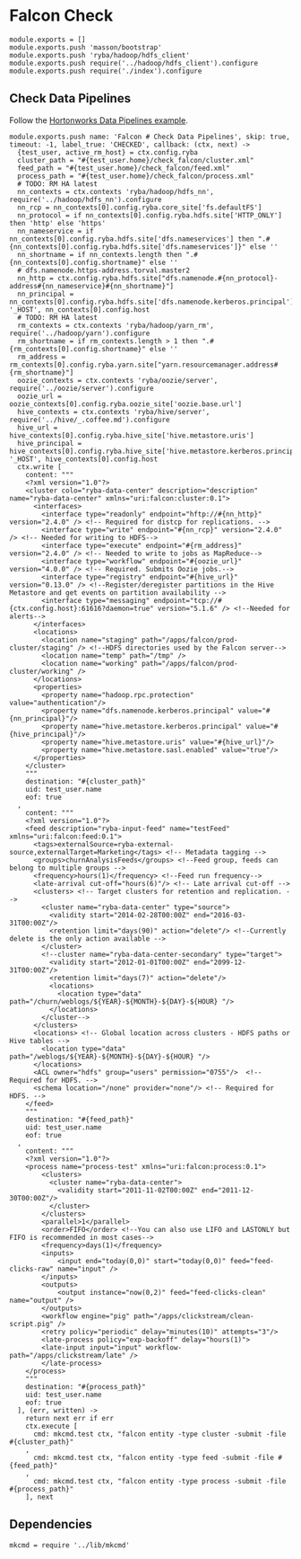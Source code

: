 
# Falcon Check

    module.exports = []
    module.exports.push 'masson/bootstrap'
    module.exports.push 'ryba/hadoop/hdfs_client'
    module.exports.push require('../hadoop/hdfs_client').configure
    module.exports.push require('./index').configure

## Check Data Pipelines

Follow the [Hortonworks Data Pipelines example][dpe].

    module.exports.push name: 'Falcon # Check Data Pipelines', skip: true, timeout: -1, label_true: 'CHECKED', callback: (ctx, next) ->
      {test_user, active_rm_host} = ctx.config.ryba
      cluster_path = "#{test_user.home}/check_falcon/cluster.xml"
      feed_path = "#{test_user.home}/check_falcon/feed.xml"
      process_path = "#{test_user.home}/check_falcon/process.xml"
      # TODO: RM HA latest
      nn_contexts = ctx.contexts 'ryba/hadoop/hdfs_nn', require('../hadoop/hdfs_nn').configure
      nn_rcp = nn_contexts[0].config.ryba.core_site['fs.defaultFS']
      nn_protocol = if nn_contexts[0].config.ryba.hdfs.site['HTTP_ONLY'] then 'http' else 'https'
      nn_nameservice = if nn_contexts[0].config.ryba.hdfs.site['dfs.nameservices'] then ".#{nn_contexts[0].config.ryba.hdfs.site['dfs.nameservices']}" else ''
      nn_shortname = if nn_contexts.length then ".#{nn_contexts[0].config.shortname}" else ''
      # dfs.namenode.https-address.torval.master2
      nn_http = ctx.config.ryba.hdfs.site["dfs.namenode.#{nn_protocol}-address#{nn_nameservice}#{nn_shortname}"] 
      nn_principal = nn_contexts[0].config.ryba.hdfs.site['dfs.namenode.kerberos.principal'].replace '_HOST', nn_contexts[0].config.host
      # TODO: RM HA latest
      rm_contexts = ctx.contexts 'ryba/hadoop/yarn_rm', require('../hadoop/yarn').configure
      rm_shortname = if rm_contexts.length > 1 then ".#{rm_contexts[0].config.shortname}" else ''
      rm_address = rm_contexts[0].config.ryba.yarn.site["yarn.resourcemanager.address#{rm_shortname}"]
      oozie_contexts = ctx.contexts 'ryba/oozie/server', require('../oozie/server').configure
      oozie_url = oozie_contexts[0].config.ryba.oozie_site['oozie.base.url']
      hive_contexts = ctx.contexts 'ryba/hive/server', require('../hive/_.coffee.md').configure
      hive_url = hive_contexts[0].config.ryba.hive_site['hive.metastore.uris']
      hive_principal = hive_contexts[0].config.ryba.hive_site['hive.metastore.kerberos.principal'].replace '_HOST', hive_contexts[0].config.host
      ctx.write [
        content: """
        <?xml version="1.0"?>
        <cluster colo="ryba-data-center" description="description" name="ryba-data-center" xmlns="uri:falcon:cluster:0.1">    
          <interfaces>
            <interface type="readonly" endpoint="hftp://#{nn_http}" version="2.4.0" /> <!-- Required for distcp for replications. -->
            <interface type="write" endpoint="#{nn_rcp}" version="2.4.0" /> <!-- Needed for writing to HDFS-->
            <interface type="execute" endpoint="#{rm_address}" version="2.4.0" /> <!-- Needed to write to jobs as MapReduce-->
            <interface type="workflow" endpoint="#{oozie_url}" version="4.0.0" /> <!-- Required. Submits Oozie jobs.-->
            <interface type="registry" endpoint="#{hive_url}" version="0.13.0" /> <!--Register/deregister partitions in the Hive Metastore and get events on partition availability -->
            <interface type="messaging" endpoint="tcp://#{ctx.config.host}:61616?daemon=true" version="5.1.6" /> <!--Needed for alerts-->
          </interfaces>
          <locations>
            <location name="staging" path="/apps/falcon/prod-cluster/staging" /> <!--HDFS directories used by the Falcon server-->
            <location name="temp" path="/tmp" />
            <location name="working" path="/apps/falcon/prod-cluster/working" />
          </locations>
          <properties>
            <property name="hadoop.rpc.protection" value="authentication"/>
            <property name="dfs.namenode.kerberos.principal" value="#{nn_principal}"/>
            <property name="hive.metastore.kerberos.principal" value="#{hive_principal}"/>
            <property name="hive.metastore.uris" value="#{hive_url}"/>
            <property name="hive.metastore.sasl.enabled" value="true"/>
          </properties>
        </cluster>
        """
        destination: "#{cluster_path}"
        uid: test_user.name
        eof: true
      ,
        content: """
        <?xml version="1.0"?>
        <feed description="ryba-input-feed" name="testFeed" xmlns="uri:falcon:feed:0.1">
          <tags>externalSource=ryba-external-source,externalTarget=Marketing</tags> <!-- Metadata tagging -->
          <groups>churnAnalysisFeeds</groups> <!--Feed group, feeds can belong to multiple groups -->
          <frequency>hours(1)</frequency> <!--Feed run frequency-->  
          <late-arrival cut-off="hours(6)"/> <!-- Late arrival cut-off -->
          <clusters> <!-- Target clusters for retention and replication. -->
            <cluster name="ryba-data-center" type="source">
              <validity start="2014-02-28T00:00Z" end="2016-03-31T00:00Z"/>
              <retention limit="days(90)" action="delete"/> <!--Currently delete is the only action available -->
            </cluster>
            <!--cluster name="ryba-data-center-secondary" type="target">
              <validity start="2012-01-01T00:00Z" end="2099-12-31T00:00Z"/>
              <retention limit="days(7)" action="delete"/>
              <locations>
                <location type="data" path="/churn/weblogs/${YEAR}-${MONTH}-${DAY}-${HOUR} "/>
              </locations>
            </cluster-->
          </clusters>
          <locations> <!-- Global location across clusters - HDFS paths or Hive tables -->
            <location type="data" path="/weblogs/${YEAR}-${MONTH}-${DAY}-${HOUR} "/>
          </locations>
          <ACL owner="hdfs" group="users" permission="0755"/>  <!-- Required for HDFS. -->
          <schema location="/none" provider="none"/> <!-- Required for HDFS. -->
        </feed>
        """
        destination: "#{feed_path}"
        uid: test_user.name
        eof: true
      ,
        content: """
        <?xml version="1.0"?>
        <process name="process-test" xmlns="uri:falcon:process:0.1">
            <clusters>
              <cluster name="ryba-data-center">
                <validity start="2011-11-02T00:00Z" end="2011-12-30T00:00Z"/>
              </cluster>
            </clusters>
            <parallel>1</parallel>
            <order>FIFO</order> <!--You can also use LIFO and LASTONLY but FIFO is recommended in most cases--> 
            <frequency>days(1)</frequency> 
            <inputs>
                <input end="today(0,0)" start="today(0,0)" feed="feed-clicks-raw" name="input" />
            </inputs>
            <outputs>
                <output instance="now(0,2)" feed="feed-clicks-clean" name="output" />
            </outputs>
            <workflow engine="pig" path="/apps/clickstream/clean-script.pig" />
            <retry policy="periodic" delay="minutes(10)" attempts="3"/>
            <late-process policy="exp-backoff" delay="hours(1)">
            <late-input input="input" workflow-path="/apps/clickstream/late" />
            </late-process>
        </process>
        """
        destination: "#{process_path}"
        uid: test_user.name
        eof: true
      ], (err, written) ->
        return next err if err
        ctx.execute [
          cmd: mkcmd.test ctx, "falcon entity -type cluster -submit -file #{cluster_path}"
        ,
          cmd: mkcmd.test ctx, "falcon entity -type feed -submit -file #{feed_path}"
        ,
          cmd: mkcmd.test ctx, "falcon entity -type process -submit -file #{process_path}"
        ], next

## Dependencies

    mkcmd = require '../lib/mkcmd'

[dpe]: http://docs.hortonworks.com/HDPDocuments/HDP2/HDP-2.1.3/bk_falcon/content/ch_falcon_data_pipelines.html
